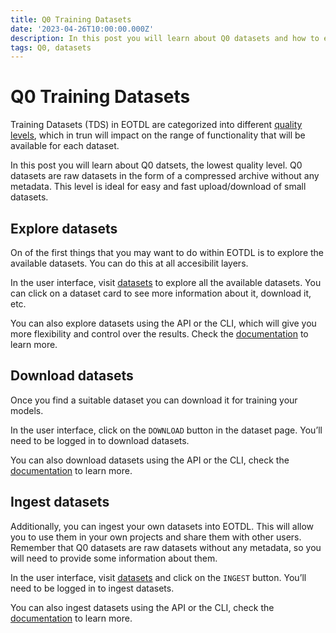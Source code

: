 ```yaml
---
title: Q0 Training Datasets
date: '2023-04-26T10:00:00.000Z'
description: In this post you will learn about Q0 datasets and how to explore, download and ingest them in EOTDL.
tags: Q0, datasets
---
```


# Q0 Training Datasets

Training Datasets (TDS) in EOTDL are categorized into different [quality levels](/docs/datasets/quality), which in trun will impact on the range of functionality that will be available for each dataset.

In this post you will learn about Q0 datsets, the lowest quality level. Q0 datasets are raw datasets in the form of a compressed archive without any metadata. This level is ideal for easy and fast upload/download of small datasets.

##  Explore datasets

On of the first things that you may want to do within EOTDL is to explore the available datasets. You can do this at all accesibilit layers.

In the user interface, visit [datasets](/datasets) to explore all the available datasets. You can click on a dataset card to see more information about it, download it, etc.

You can also explore datasets using the API or the CLI, which will give you more flexibility and control over the results. Check the [documentation](/docs/datasets/explore) to learn more.

##  Download datasets

Once you find a suitable dataset you can download it for training your models.

In the user interface, click on the `DOWNLOAD` button in the dataset page. You’ll need to be logged in to download datasets.

You can also download datasets using the API or the CLI, check the [documentation](/docs/datasets/download) to learn more.

## Ingest datasets

Additionally, you can ingest your own datasets into EOTDL. This will allow you to use them in your own projects and share them with other users. Remember that Q0 datasets are raw datasets without any metadata, so you will need to provide some information about them.

In the user interface, visit [datasets](/datasets) and click on the `INGEST` button. You’ll need to be logged in to ingest datasets.

You can also ingest datasets using the API or the CLI, check the [documentation](/docs/datasets/ingest) to learn more.
